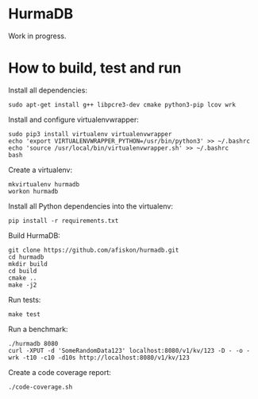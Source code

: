 # HurmaDB

Work in progress.

# How to build, test and run

Install all dependencies:

```
sudo apt-get install g++ libpcre3-dev cmake python3-pip lcov wrk
```

Install and configure virtualenvwrapper:

```
sudo pip3 install virtualenv virtualenvwrapper
echo 'export VIRTUALENVWRAPPER_PYTHON=/usr/bin/python3' >> ~/.bashrc
echo 'source /usr/local/bin/virtualenvwrapper.sh' >> ~/.bashrc
bash
```

Create a virtualenv:

```
mkvirtualenv hurmadb
workon hurmadb
```

Install all Python dependencies into the virtualenv:

```
pip install -r requirements.txt
```

Build HurmaDB:

```
git clone https://github.com/afiskon/hurmadb.git
cd hurmadb
mkdir build
cd build
cmake ..
make -j2
```

Run tests:

```
make test
```

Run a benchmark:

```
./hurmadb 8080
curl -XPUT -d 'SomeRandomData123' localhost:8080/v1/kv/123 -D - -o -
wrk -t10 -c10 -d10s http://localhost:8080/v1/kv/123
```

Create a code coverage report:

```
./code-coverage.sh
```
